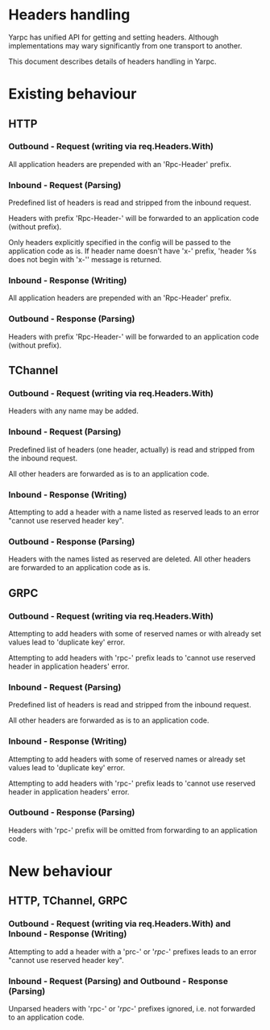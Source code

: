 # Headers handling

Yarpc has unified API for getting and setting headers. Although implementations may wary 
significantly from one transport to another.

This document describes details of headers handling in Yarpc.

# Existing behaviour

## HTTP

### Outbound - Request (writing via req.Headers.With)

All application headers are prepended with an 'Rpc-Header' prefix.

### Inbound - Request (Parsing)

Predefined list of headers is read and stripped from the inbound request.

Headers with prefix 'Rpc-Header-' will be forwarded to an application code (without prefix).

Only headers explicitly specified in the config will be passed to the application code as is. If header name doesn't have 'x-' prefix, 'header %s does not begin with 'x-'' message is returned.

### Inbound - Response (Writing)

All application headers are prepended with an 'Rpc-Header' prefix.

### Outbound - Response (Parsing)

Headers with prefix 'Rpc-Header-' will be forwarded to an application code (without prefix).

## TChannel

### Outbound - Request (writing via req.Headers.With)

Headers with any name may be added.

### Inbound - Request (Parsing)

Predefined list of headers (one header, actually) is read and stripped from the inbound request.

All other headers are forwarded as is to an application code.

### Inbound - Response (Writing)

Attempting to add a header with a name listed as reserved leads to an error "cannot use reserved header key".

### Outbound - Response (Parsing)

Headers with the names listed as reserved are deleted. All other headers are forwarded to an application code as is.

## GRPC

### Outbound - Request (writing via req.Headers.With)

Attempting to add headers with some of reserved names or with already set values lead to 'duplicate key' error.

Attempting to add headers with 'rpc-' prefix leads to 'cannot use reserved header in application headers' error.

### Inbound - Request (Parsing)

Predefined list of headers is read and stripped from the inbound request.

All other headers are forwarded as is to an application code.

### Inbound - Response (Writing)

Attempting to add headers with some of reserved names or already set values lead to 'duplicate key' error.

Attempting to add headers with 'rpc-' prefix leads to 'cannot use reserved header in application headers' error.

### Outbound - Response (Parsing)

Headers with 'rpc-' prefix will be omitted from forwarding to an application code.

# New behaviour

## HTTP, TChannel, GRPC

### Outbound - Request (writing via req.Headers.With) and Inbound - Response (Writing)

Attempting to add a header with a 'prc-' or '$rpc$-' prefixes leads to an error "cannot use reserved header key".

### Inbound - Request (Parsing) and Outbound - Response (Parsing)

Unparsed headers with 'rpc-' or '$rpc$-' prefixes ignored, i.e. not forwarded to an application code.
